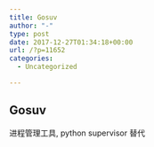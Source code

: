 ```yaml
---
title: Gosuv
author: "-"
type: post
date: 2017-12-27T01:34:18+00:00
url: /?p=11652
categories:
  - Uncategorized

---
```

## Gosuv
进程管理工具, python supervisor 替代